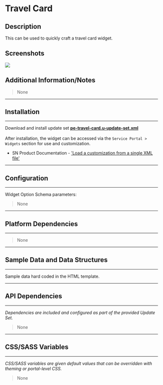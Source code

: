 # Travel Card

## Description

This can be used to quickly craft a travel card widget.

## Screenshots
![](../images/pe-travel-card-1.png)

## Additional Information/Notes
> None
---
## Installation
---
Download and install update set **[pe-travel-card.u-update-set.xml](https://github.com/platform-experience/serviceportal-widget-library/blob/master/pe-travel-card/pe-travel-card.u-update-set.xml)** <br/><br/>
After installation, the widget can be accessed via the `Service Portal > Widgets` section for use and customization.<br/>
* SN Product Documentation - ['Load a customization from a single XML file'](https://docs.servicenow.com/bundle/istanbul-application-development/page/build/system-update-sets/task/t_LoadCustomizationsFromAnXMLFile.html)

---
## Configuration
---
Widget Option Schema parameters:
> None
---
## Platform Dependencies
---
> None
---
## Sample Data and Data Structures
---
Sample data hard coded in the HTML template.

---
## API Dependencies
---
<i>Dependencies are included and configured as part of the provided Update Set.</i>
> None
---
## CSS/SASS Variables
---
_CSS/SASS variables are given default values that can be overridden with theming or portal-level CSS._
> None